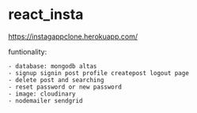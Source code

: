 # react_insta

https://instagappclone.herokuapp.com/


funtionality:
```
- database: mongodb altas
- signup signin post profile createpost logout page
- delete post and searching
- reset password or new password
- image: cloudinary
- nodemailer sendgrid
```
